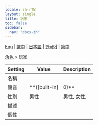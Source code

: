 ```yaml
---
locale: zh-rTW
layout: single
title: 玩家
toc: false
sidebar:
  nav: "docs-zh"
---
```

[Eng](/dancexr/menu/2025.4/chat/chat_player) | [繁中](/tw/dancexr/menu/2025.4/chat/chat_player) | [日本語](/jp/dancexr/menu/2025.4/chat/chat_player) | [한국어](/kr/dancexr/menu/2025.4/chat/chat_player) | [简中](/zh/dancexr/menu/2025.4/chat/chat_player)

[角色](../menu#角色) > 玩家



| Setting | Value | Description |
| :--- | --- | :--- |
|<nobr>名稱</nobr>|| 
|<nobr>聲音</nobr>| **([built-in]|0)** | ([built-in]|0), ([built-in]|1), ([built-in]|2), ([built-in]|3), ([built-in]|4), ([built-in]|5), ([built-in]|6), ([built-in]|7), ([built-in]|8), ([built-in]|9), ([built-in]|10), ([built-in]|11), ([built-in]|12), ([built-in]|13), ([built-in]|14), ([built-in]|15), ([built-in]|16), ([built-in]|17), ([built-in]|18), ([built-in]|19),  |
|<nobr>性別</nobr>| 男性 | 男性, 女性, 
|<nobr>描述</nobr>|| 
|<nobr>個性</nobr>|| 
